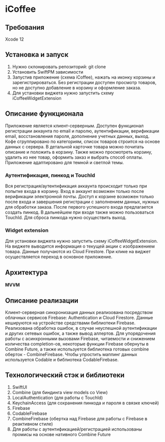 # iCoffee

## Требования

Xcode 12

## Установка и запуск

1) Нужно склонировать репозиторий:
git clone
2) Установить SwiftPM зависимости
3) Запустив приложение (схема iCoffee), нажать на иконку корзины и зарегистрироваться. Без регистрации доступен просмотр товаров, но не доступно добавление в корзину и оформление заказа.
4) Для установки виджета нужно запустить схему iCoffeeWidgetExtension

## Описание функционала

Приложение является клиент-серверным. Доступен функционал регистрации аккаунта по email и паролю, аутентификации, верификации email, восстановления пароля, дополнение учетных данных, выход. Кофе сгруппировано по категориям, список товаров строится на основе данных с сервера. В детальной карточке товара можно почитать описание и положить в корзину. 
Также можно просмотреть корзину, удалить из нее товар, оформить заказ и выбрать способ оплаты. Приложение адаптировано для темной и светлой темы. 

### Аутентификация, пинкод и TouchId

Вся регистрация/аутентификация аккаунта происходит только при попытке входа в корзину. Вход в аккаунт возможен только после верификации электронной почты. Доступ к корзине возможен только после входа и завершения регистрации с заполнением данных, нужных для обработки заказа.
После первого успешного входа предлагается создать пинкод. В дальнейшем при входе также можно пользоваться TouchId. Для сброса пинкода нужно осуществить выход.


### Widget extension 
 Для установки виджета нужно запустить схему iCoffeeWidgetExtension. На виджете выводится информация о текущей акции с изображением товара. Данные получаются из Cloud Firestore. При клике на виджет осуществляется переход в основное приложение.

## Архитектура
#### MVVM

## Описание реализации
Клиент-серверная синхронизация данных реализована посредством облачных сервисов Firebase: Authentication и Cloud Firestore. Данные кешируются на устройстве средствами библиотеки Firebase. Реализована обработка ошибок, в случае неуспешной аутентификации и других сетевых ошибок, а также вывод аллертов. Для упорядочения работы с асинхронными вызовами Firebase, читаемости и снижением количества completion-ов, некоторые функции Firebase обернуты в Combine Future, а также используется библиотека готовых combine оберток - CombineFirebase. Чтобы упростить маппинг данных используется Codable и библиотека CodableFirebase.

## Технологический стэк и библиотеки
1) SwiftUI
2) Combine (для биндинга view models со View)
3) LocalAuthentication (для работы с TouchId)
4) KeychainAccess (для сохранения пинкода и пароля в связке ключей)
5) Firebase
6) CodableFirebase
7) CombineFirebase (обертка над Firebase для работы с Firebase в реактивном стиле)
8) Для работы с аутентификацией/регистрацией использованы промисы на основе нативного Combine Future